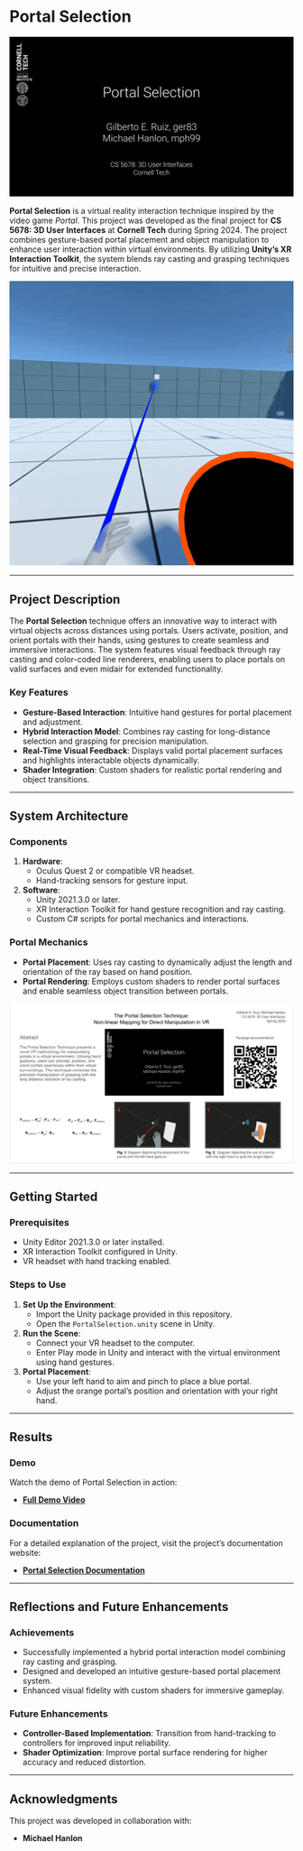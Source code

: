 # Portal Selection

![Portal Selection Title Card](media/Portal-InteractionTitleCard.png)

**Portal Selection** is a virtual reality interaction technique inspired by the video game *Portal*. This project was developed as the final project for **CS 5678: 3D User Interfaces** at **Cornell Tech** during Spring 2024. The project combines gesture-based portal placement and object manipulation to enhance user interaction within virtual environments. By utilizing **Unity’s XR Interaction Toolkit**, the system blends ray casting and grasping techniques for intuitive and precise interaction.

![Portal Selection Demo](media/PortalSelection.gif)

---

## Project Description

The **Portal Selection** technique offers an innovative way to interact with virtual objects across distances using portals. Users activate, position, and orient portals with their hands, using gestures to create seamless and immersive interactions. The system features visual feedback through ray casting and color-coded line renderers, enabling users to place portals on valid surfaces and even midair for extended functionality.

### Key Features
- **Gesture-Based Interaction**: Intuitive hand gestures for portal placement and adjustment.
- **Hybrid Interaction Model**: Combines ray casting for long-distance selection and grasping for precision manipulation.
- **Real-Time Visual Feedback**: Displays valid portal placement surfaces and highlights interactable objects dynamically.
- **Shader Integration**: Custom shaders for realistic portal rendering and object transitions.

---

## System Architecture

### Components
1. **Hardware**:
   - Oculus Quest 2 or compatible VR headset.
   - Hand-tracking sensors for gesture input.
2. **Software**:
   - Unity 2021.3.0 or later.
   - XR Interaction Toolkit for hand gesture recognition and ray casting.
   - Custom C# scripts for portal mechanics and interactions.

### Portal Mechanics
- **Portal Placement**: Uses ray casting to dynamically adjust the length and orientation of the ray based on hand position.
- **Portal Rendering**: Employs custom shaders to render portal surfaces and enable seamless object transition between portals.

![Portal Placement Demo](media/PortalSelection_Poster.png)

---

## Getting Started

### Prerequisites
- Unity Editor 2021.3.0 or later installed.
- XR Interaction Toolkit configured in Unity.
- VR headset with hand tracking enabled.

### Steps to Use
1. **Set Up the Environment**:
   - Import the Unity package provided in this repository.
   - Open the `PortalSelection.unity` scene in Unity.
2. **Run the Scene**:
   - Connect your VR headset to the computer.
   - Enter Play mode in Unity and interact with the virtual environment using hand gestures.
3. **Portal Placement**:
   - Use your left hand to aim and pinch to place a blue portal.
   - Adjust the orange portal’s position and orientation with your right hand.

---

## Results

### Demo
Watch the demo of Portal Selection in action:
- [**Full Demo Video**](https://drive.google.com/file/d/1jPBUdAvpSOLFfiyJ01FsOMsfMXCb7ou0/view?usp=sharing)

### Documentation
For a detailed explanation of the project, visit the project’s documentation website:
- [**Portal Selection Documentation**](https://cs5678-2024sp.github.io/p-project-g-02/)

---

## Reflections and Future Enhancements

### Achievements
- Successfully implemented a hybrid portal interaction model combining ray casting and grasping.
- Designed and developed an intuitive gesture-based portal placement system.
- Enhanced visual fidelity with custom shaders for immersive gameplay.

### Future Enhancements
- **Controller-Based Implementation**: Transition from hand-tracking to controllers for improved input reliability.
- **Shader Optimization**: Improve portal surface rendering for higher accuracy and reduced distortion.

---

## Acknowledgments

This project was developed in collaboration with:
- **Michael Hanlon**
